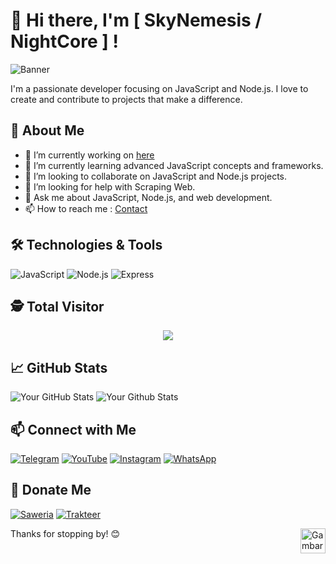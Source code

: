 # 👋 Hi there, I'm [ SkyNemesis / NightCore ] !

![Banner](https://pomf2.lain.la/f/ncc0cprh.png)

I'm a passionate developer focusing on JavaScript and Node.js. 
I love to create and contribute to projects that make a difference.

## 🌱 About Me

- 🔭 I’m currently working on [here](https://nekosync.vercel.app)
- 🌱 I’m currently learning advanced JavaScript concepts and frameworks.
- 👯 I’m looking to collaborate on JavaScript and Node.js projects.
- 🤔 I’m looking for help with Scraping Web.
- 💬 Ask me about JavaScript, Node.js, and web development.
- 📫 How to reach me : [Contact](https://ngl.link/nightcores)

## 🛠️ Technologies & Tools

![JavaScript](https://img.shields.io/badge/-JavaScript-black?style=flat-square&logo=javascript)
![Node.js](https://img.shields.io/badge/-Node.js-black?style=flat-square&logo=node.js)
![Express](https://img.shields.io/badge/-Express-black?style=flat-square&logo=express)

## 🕵️ Total Visitor

<p align="center">
  <img src="https://profile-counter.glitch.me/Stevens0856/count.svg">
</p>


## 📈 GitHub Stats

![Your GitHub Stats](https://github-readme-stats.vercel.app/api?username=Stevens0856&show_icons=true&theme=radical)
![Your Github Stats](https://github-readme-stats.vercel.app/api/top-langs/?username=Stevens0856&theme=radical&layout=compact)

## 📫 Connect with Me

[![Telegram](https://img.shields.io/badge/-Telegram-0088CC?style=flat-square&logo=telegram)](https://t.me/NightCoreMDs)
[![YouTube](https://img.shields.io/badge/-YouTube-FF0000?style=flat-square&logo=youtube)](https://youtube.com/NightCoreMDs)
[![Instagram](https://img.shields.io/badge/-Instagram-E4405F?style=flat-square&logo=instagram)](https://instagram.com/nightcore769)
[![WhatsApp](https://img.shields.io/badge/-WhatsApp-25D366?style=flat-square&logo=whatsapp)](https://bit.ly/MyOwnWhatsAppChannel)

## 💖 Donate Me

[![Saweria](https://img.shields.io/badge/-Saweria-FF4B4B?style=flat-square&logo=saweria)](https://saweria.co/NightCores)
[![Trakteer](https://img.shields.io/badge/-Trakteer-FF6B00?style=flat-square&logo=trakteer)](https://trakteer.id/NightCores)

<img src="https://raw.githubusercontent.com/innng/innng/master/assets/kyubey.gif" alt="Gambar Saya" style="float: right; width: auto; height: 40px; margin-left: 20px;">

Thanks for stopping by! 😊
